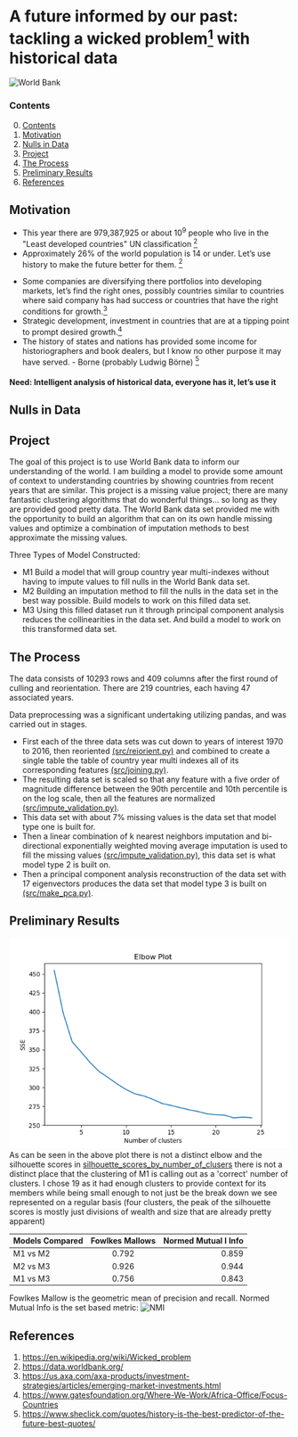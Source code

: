 # A future informed by our past: tackling a wicked problem[<sup>1</sup>](#references) with historical data
![World Bank](http://www.worldbank.org/content/dam/wbr/logo/logo-wb-header-en.svg)

### Contents
0. [Contents](#contents)
1. [Motivation](#motivation)
2. [Nulls in Data](#nulls-in-data)
3. [Project](#project)
4. [The Process](#the-process)
5. [Preliminary Results](#preliminary-results)
6. [References](#references)
 
## Motivation
* This year there are 979,387,925 or about 10<sup>9</sup> people who live in the "Least developed countries" UN classification [<sup>2</sup>](#references)
* Approximately 26% of the world population is 14 or under.  Let’s use history to make the future better for them. [<sup>2</sup>](#references)
<!---
* As seen in _ the previous assumption of linear development, maybe being replaced with the need to understand aggregate conditions for development
-->
* Some companies are diversifying there portfolios into developing markets, let’s find the right ones, possibly countries similar to countries where said company has had success or countries that have the right conditions for growth.[<sup>3</sup>](#references)
* Strategic development, investment in countries that are at a tipping point to prompt desired growth.[<sup>4</sup>](#references)
* The history of states and nations has provided some income for historiographers and book dealers, but I know no other purpose it may have served. - Borne (probably Ludwig Börne) [<sup>5</sup>](#references)

#### Need: Intelligent analysis of historical data, everyone has it, let’s use it

## Nulls in Data

## Project
The goal of this project is to use World Bank data to inform our understanding of the world.  I am building a model to provide some amount of context to understanding countries by showing countries from recent years that are similar.  This project is a missing value project; there are many fantastic clustering algorithms that do wonderful things... so long as they are provided good pretty data.  The World Bank data set provided me with the opportunity to build an algorithm that can on its own handle missing values and optimize a combination of imputation methods to best approximate the missing values.

Three Types of Model Constructed:
* M1 Build a model that will group country year multi-indexes without having to impute values to fill nulls in the World Bank data set.
* M2 Building an imputation method to fill the nulls in the data set in the best way possible. Build models to work on this filled data set.
* M3 Using this filled dataset run it through principal component analysis reduces the collinearities in the data set.  And build a model to work on this transformed data set.

## The Process
<!---
Trust the Process
-->
The data consists of 10293 rows and 409 columns after the first round of culling and reorientation. There are 219 countries, each having 47 associated years.  

Data preprocessing was a significant undertaking utilizing pandas, and was carried out in stages.  
* First each of the three data sets was cut down to years of interest 1970 to 2016, then reoriented [(src/reiorient.py)](https://github.com/jakebobu/world-bank/blob/master/src/reorient.py) and combined to create a single table the table of country year multi indexes all of its corresponding features [(src/joining.py)](https://github.com/jakebobu/world-bank/blob/master/src/joining.py).  
* The resulting data set is scaled so that any feature with a five order of magnitude difference between the 90th percentile and 10th percentile is on the log scale, then all the features are normalized [(src/impute_validation.py)](https://github.com/jakebobu/world-bank/blob/master/src/impute_validation.py).  
* This data set with about 7% missing values is the data set that model type one is built for.  
* Then a linear combination of k nearest neighbors imputation and bi-directional exponentially weighted moving average imputation is used to fill the missing values [(src/impute_validation.py)](https://github.com/jakebobu/world-bank/blob/master/src/impute_validation.py), this data set is what model type 2 is built on.
* Then a principal component analysis reconstruction of the data set with 17 eigenvectors produces the data set that model type 3 is built on [(src/make_pca.py)](https://github.com/jakebobu/world-bank/blob/master/src/impute_validation.py).

## Preliminary Results

![Elbow Plot](https://github.com/jakebobu/world-bank/blob/master/elbow_plot_25_clusters.png)
As can be seen in the above plot there is not a distinct elbow and the silhouette scores in [silhouette_scores_by_number_of_clusers](https://github.com/jakebobu/world-bank/blob/master/silhouette_scores_by_number_of_clusers) there is not a distinct place that the clustering of M1 is calling out as a 'correct' number of clusters.  I chose 19 as it had enough clusters to provide context for its members while being small enough to not just be the break down we see represented on a regular basis (four clusters, the peak of the silhouette scores is mostly just divisions of wealth and size that are already pretty apparent)

|Models Compared|Fowlkes Mallows|Normed Mutual l Info|
| ------------- |:-------------:| ---------------:|
| M1 vs M2      |0.792          |0.859            |
| M2 vs M3      |0.926          |0.944            |
| M1 vs M3      |0.756          |0.843            |

Fowlkes Mallow is the geometric mean of precision and recall.
Normed Mutual Info is the set based metric: 
![NMI](http://scikit-learn.org/stable/_images/math/bec21a153660524d4479a87aaef3b1f00bcd1dbb.png)

## References
1. https://en.wikipedia.org/wiki/Wicked_problem
2. https://data.worldbank.org/
3. https://us.axa.com/axa-products/investment-strategies/articles/emerging-market-investments.html
4. https://www.gatesfoundation.org/Where-We-Work/Africa-Office/Focus-Countries
5. https://www.sheclick.com/quotes/history-is-the-best-predictor-of-the-future-best-quotes/

